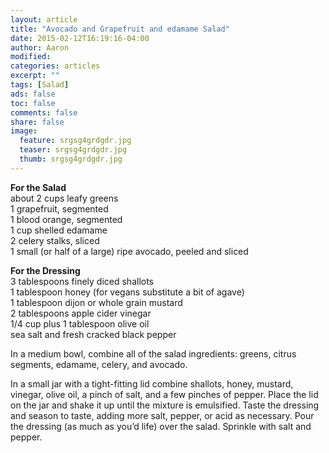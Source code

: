 ```yaml
---
layout: article
title: "Avocado and Grapefruit and edamame Salad"
date: 2015-02-12T16:19:16-04:00
author: Aaron
modified:
categories: articles
excerpt: ""
tags: [Salad]
ads: false
toc: false
comments: false
share: false
image:
  feature: srgsg4grdgdr.jpg
  teaser: srgsg4grdgdr.jpg
  thumb: srgsg4grdgdr.jpg
---
```


**For the Salad**  
about 2 cups leafy greens  
1 grapefruit, segmented  
1 blood orange, segmented  
1 cup shelled edamame  
2 celery stalks, sliced  
1 small (or half of a large) ripe avocado, peeled and sliced  

**For the Dressing**  
3 tablespoons finely diced shallots  
1 tablespoon honey (for vegans substitute a bit of agave)  
1 tablespoon dijon or whole grain mustard  
2 tablespoons apple cider vinegar  
1/4 cup plus 1 tablespoon olive oil  
sea salt and fresh cracked black pepper  

In a medium bowl, combine all of the salad ingredients:  greens, citrus segments, edamame, celery, and avocado.

In a small jar with a tight-fitting lid combine shallots, honey, mustard, vinegar, olive oil, a pinch of salt, and a few pinches of pepper.  Place the lid on the jar and shake it up until the mixture is emulsified. Taste the dressing and season to taste, adding more salt, pepper, or acid as necessary.  Pour the dressing (as much as you’d life) over the salad.  Sprinkle with salt and pepper. 
